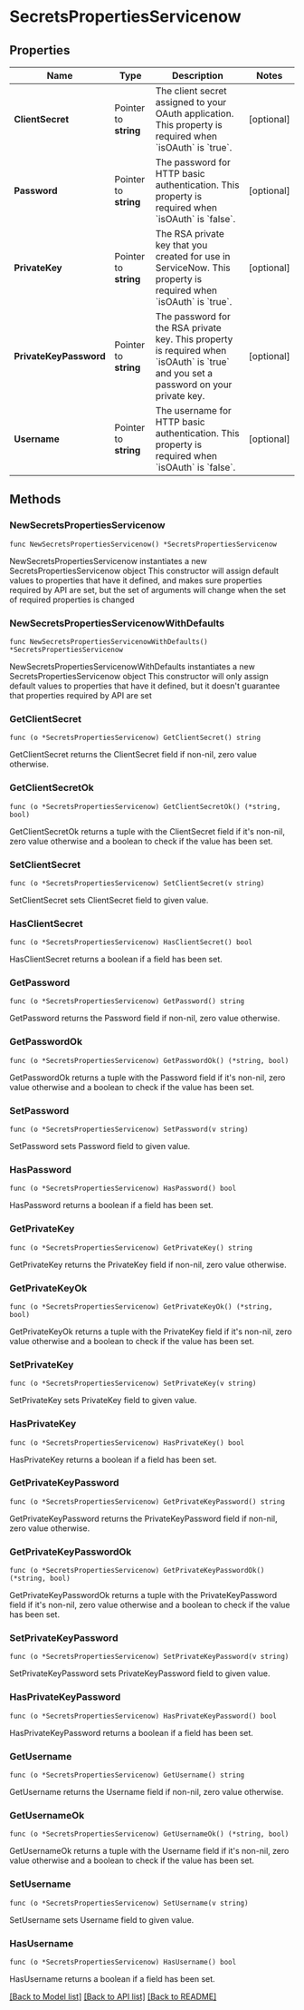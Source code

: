 # SecretsPropertiesServicenow

## Properties

Name | Type | Description | Notes
------------ | ------------- | ------------- | -------------
**ClientSecret** | Pointer to **string** | The client secret assigned to your OAuth application. This property is required when &#x60;isOAuth&#x60; is &#x60;true&#x60;. | [optional] 
**Password** | Pointer to **string** | The password for HTTP basic authentication. This property is required when &#x60;isOAuth&#x60; is &#x60;false&#x60;. | [optional] 
**PrivateKey** | Pointer to **string** | The RSA private key that you created for use in ServiceNow. This property is required when &#x60;isOAuth&#x60; is &#x60;true&#x60;. | [optional] 
**PrivateKeyPassword** | Pointer to **string** | The password for the RSA private key. This property is required when &#x60;isOAuth&#x60; is &#x60;true&#x60; and you set a password on your private key. | [optional] 
**Username** | Pointer to **string** | The username for HTTP basic authentication. This property is required when &#x60;isOAuth&#x60; is &#x60;false&#x60;. | [optional] 

## Methods

### NewSecretsPropertiesServicenow

`func NewSecretsPropertiesServicenow() *SecretsPropertiesServicenow`

NewSecretsPropertiesServicenow instantiates a new SecretsPropertiesServicenow object
This constructor will assign default values to properties that have it defined,
and makes sure properties required by API are set, but the set of arguments
will change when the set of required properties is changed

### NewSecretsPropertiesServicenowWithDefaults

`func NewSecretsPropertiesServicenowWithDefaults() *SecretsPropertiesServicenow`

NewSecretsPropertiesServicenowWithDefaults instantiates a new SecretsPropertiesServicenow object
This constructor will only assign default values to properties that have it defined,
but it doesn't guarantee that properties required by API are set

### GetClientSecret

`func (o *SecretsPropertiesServicenow) GetClientSecret() string`

GetClientSecret returns the ClientSecret field if non-nil, zero value otherwise.

### GetClientSecretOk

`func (o *SecretsPropertiesServicenow) GetClientSecretOk() (*string, bool)`

GetClientSecretOk returns a tuple with the ClientSecret field if it's non-nil, zero value otherwise
and a boolean to check if the value has been set.

### SetClientSecret

`func (o *SecretsPropertiesServicenow) SetClientSecret(v string)`

SetClientSecret sets ClientSecret field to given value.

### HasClientSecret

`func (o *SecretsPropertiesServicenow) HasClientSecret() bool`

HasClientSecret returns a boolean if a field has been set.

### GetPassword

`func (o *SecretsPropertiesServicenow) GetPassword() string`

GetPassword returns the Password field if non-nil, zero value otherwise.

### GetPasswordOk

`func (o *SecretsPropertiesServicenow) GetPasswordOk() (*string, bool)`

GetPasswordOk returns a tuple with the Password field if it's non-nil, zero value otherwise
and a boolean to check if the value has been set.

### SetPassword

`func (o *SecretsPropertiesServicenow) SetPassword(v string)`

SetPassword sets Password field to given value.

### HasPassword

`func (o *SecretsPropertiesServicenow) HasPassword() bool`

HasPassword returns a boolean if a field has been set.

### GetPrivateKey

`func (o *SecretsPropertiesServicenow) GetPrivateKey() string`

GetPrivateKey returns the PrivateKey field if non-nil, zero value otherwise.

### GetPrivateKeyOk

`func (o *SecretsPropertiesServicenow) GetPrivateKeyOk() (*string, bool)`

GetPrivateKeyOk returns a tuple with the PrivateKey field if it's non-nil, zero value otherwise
and a boolean to check if the value has been set.

### SetPrivateKey

`func (o *SecretsPropertiesServicenow) SetPrivateKey(v string)`

SetPrivateKey sets PrivateKey field to given value.

### HasPrivateKey

`func (o *SecretsPropertiesServicenow) HasPrivateKey() bool`

HasPrivateKey returns a boolean if a field has been set.

### GetPrivateKeyPassword

`func (o *SecretsPropertiesServicenow) GetPrivateKeyPassword() string`

GetPrivateKeyPassword returns the PrivateKeyPassword field if non-nil, zero value otherwise.

### GetPrivateKeyPasswordOk

`func (o *SecretsPropertiesServicenow) GetPrivateKeyPasswordOk() (*string, bool)`

GetPrivateKeyPasswordOk returns a tuple with the PrivateKeyPassword field if it's non-nil, zero value otherwise
and a boolean to check if the value has been set.

### SetPrivateKeyPassword

`func (o *SecretsPropertiesServicenow) SetPrivateKeyPassword(v string)`

SetPrivateKeyPassword sets PrivateKeyPassword field to given value.

### HasPrivateKeyPassword

`func (o *SecretsPropertiesServicenow) HasPrivateKeyPassword() bool`

HasPrivateKeyPassword returns a boolean if a field has been set.

### GetUsername

`func (o *SecretsPropertiesServicenow) GetUsername() string`

GetUsername returns the Username field if non-nil, zero value otherwise.

### GetUsernameOk

`func (o *SecretsPropertiesServicenow) GetUsernameOk() (*string, bool)`

GetUsernameOk returns a tuple with the Username field if it's non-nil, zero value otherwise
and a boolean to check if the value has been set.

### SetUsername

`func (o *SecretsPropertiesServicenow) SetUsername(v string)`

SetUsername sets Username field to given value.

### HasUsername

`func (o *SecretsPropertiesServicenow) HasUsername() bool`

HasUsername returns a boolean if a field has been set.


[[Back to Model list]](../README.md#documentation-for-models) [[Back to API list]](../README.md#documentation-for-api-endpoints) [[Back to README]](../README.md)


